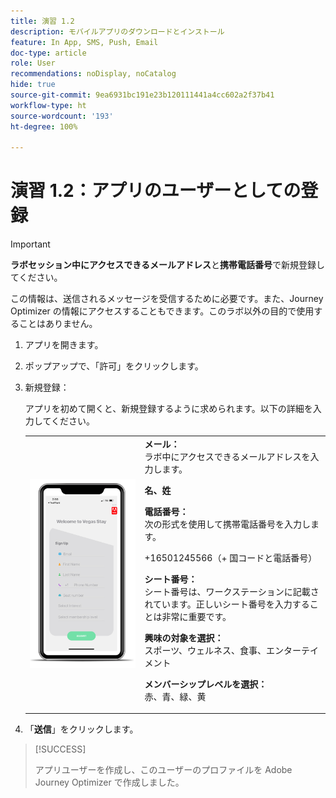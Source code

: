 ```yaml
---
title: 演習 1.2
description: モバイルアプリのダウンロードとインストール
feature: In App, SMS, Push, Email
doc-type: article
role: User
recommendations: noDisplay, noCatalog
hide: true
source-git-commit: 9ea6931bc191e23b120111441a4cc602a2f37b41
workflow-type: ht
source-wordcount: '193'
ht-degree: 100%

---
```



# 演習 1.2：アプリのユーザーとしての登録

>[!IMPORTANT]
>**ラボセッション中にアクセスできるメールアドレス**&#x200B;と&#x200B;**携帯電話番号**&#x200B;で新規登録してください。
>
> この情報は、送信されるメッセージを受信するために必要です。また、Journey Optimizer の情報にアクセスすることもできます。このラボ以外の目的で使用することはありません。

1. アプリを開きます。
1. ポップアップで、「許可」をクリックします。
1. 新規登録：

   アプリを初めて開くと、新規登録するように求められます。以下の詳細を入力してください。

   <table>
    <tr>
    <td>
    <div>
    <img alt="アプリの登録" src="../assets/1-2.png"/> 
    </div>
    </td>
    <td>
    <strong>メール： </strong><br>ラボ中にアクセスできるメールアドレスを入力します。
    </p><p>
    <strong>名、姓</strong>
    </p><p>
    <strong>電話番号：</strong> <br>次の形式を使用して携帯電話番号を入力します。 
    <p>+16501245566（+ 国コードと電話番号）
    </p><p>
    <strong>シート番号：</strong><br>シート番号は、ワークステーションに記載されています。正しいシート番号を入力することは非常に重要です。
    </p><p>
    <strong>興味の対象を選択：</strong></br>スポーツ、ウェルネス、食事、エンターテイメント
    </p><p>
    <strong>メンバーシップレベルを選択：</strong></br>赤、青、緑、黄</p>
    </td>
    </tr>
    </table>

1. 「**送信**」をクリックします。

>[!SUCCESS]
>
>アプリユーザーを作成し、このユーザーのプロファイルを Adobe Journey Optimizer で作成しました。
